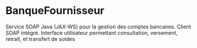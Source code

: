 # BanqueFournisseur
Service SOAP Java (JAX-WS) pour la gestion des comptes bancaires. Client SOAP intégré. Interface utilisateur permettant consultation, versement, retrait, et transfert de soldes
